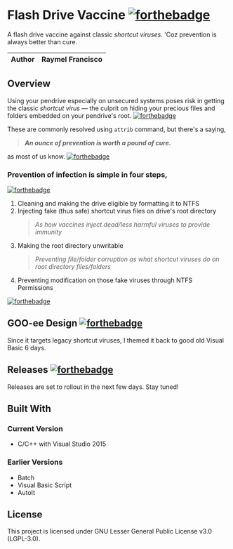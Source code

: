 # Flash Drive Vaccine [![forthebadge](http://forthebadge.com/images/badges/fo-real.svg)](http://forthebadge.com)
A flash drive vaccine against classic *shortcut viruses.* 'Coz prevention is always better than cure.

| Author | Raymel Francisco |
|-|-|

## Overview
Using your pendrive especially on unsecured systems poses risk in getting the classic *shortcut virus* —
the culprit on hiding your precious files and folders embedded on your pendrive's root. [![forthebadge](http://forthebadge.com/images/badges/thats-how-they-get-you.svg)](http://forthebadge.com)

These are commonly resolved using `attrib` command, but there's a saying,
> ***An ounce of prevention is worth a pound of cure.***
                
as most of us know. [![forthebadge](http://forthebadge.com/images/badges/its-not-a-lie-if-you-believe-it.svg)](http://forthebadge.com)

### Prevention of infection is simple in four steps,

[![forthebadge](http://forthebadge.com/images/badges/built-with-grammas-recipe.svg)](http://forthebadge.com)

1. Cleaning and making the drive eligible by formatting it to NTFS
2. Injecting fake (thus safe) shortcut virus files on drive's root directory
   > *As how vaccines inject dead/less harmful viruses to provide immunity*
3. Making the root directory unwritable
   > *Preventing file/folder corruption as what shortcut viruses do on root directory files/folders*
4. Preventing modification on those fake viruses through NTFS Permissions

[![forthebadge](http://forthebadge.com/images/badges/oooo-kill-em.svg)](http://forthebadge.com)

## GOO-ee Design [![forthebadge](http://forthebadge.com/images/badges/compatibility-betamax.svg)](http://forthebadge.com)
Since it targets legacy shortcut viruses, I themed it back to good old Visual Basic 6 days.

## Releases [![forthebadge](http://forthebadge.com/images/badges/for-you.svg)](http://forthebadge.com)

Releases are set to rollout in the next few days. Stay tuned!

## Built With
### Current Version
- C/C++ with Visual Studio 2015

### Earlier Versions
- Batch
- Visual Basic Script
- AutoIt

## License

This project is licensed under GNU Lesser General Public License v3.0 (LGPL-3.0).

